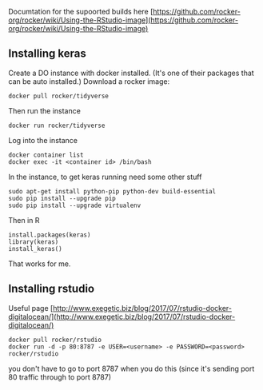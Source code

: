 Documtation for the supoorted builds here [https://github.com/rocker-org/rocker/wiki/Using-the-RStudio-image](https://github.com/rocker-org/rocker/wiki/Using-the-RStudio-image)


## Installing keras

Create a DO instance with docker installed. (It's one of their packages that can be auto installed.) Download a rocker image:

```
docker pull rocker/tidyverse
```


Then run the instance

```
docker run rocker/tidyverse
```

Log into the instance

```
docker container list
docker exec -it <container id> /bin/bash
```

In the instance, to get keras running need some other stuff

```
sudo apt-get install python-pip python-dev build-essential 
sudo pip install --upgrade pip 
sudo pip install --upgrade virtualenv 
```

Then in R 
```
install.packages(keras)
library(keras)
install_keras()
```

That works for me.


## Installing rstudio

Useful page [http://www.exegetic.biz/blog/2017/07/rstudio-docker-digitalocean/](http://www.exegetic.biz/blog/2017/07/rstudio-docker-digitalocean/)

```
docker pull rocker/rstudio
docker run -d -p 80:8787 -e USER=<username> -e PASSWORD=<password> rocker/rstudio
```
you don't have to go to port 8787 when you do this (since it's sending port 80 traffic through to port 8787)


